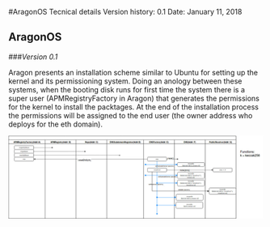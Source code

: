 #AragonOS Tecnical details
Version history: 0.1 
Date: January 11, 2018 

## AragonOS 
###*Version 0.1*

Aragon presents an installation scheme  similar to Ubuntu for setting up the kernel and its permissioning system. Doing an anology between these systems,  when the booting disk runs for first time the system there is a super user (APMRegistryFactory in Aragon) that generates the permissions for the kernel to install the packtages. At the end of the installation process the permissions will be assigned to the end user (the owner address who deploys for the eth domain).

!['eth' domain setup](figures/ethDomain.jpg)

